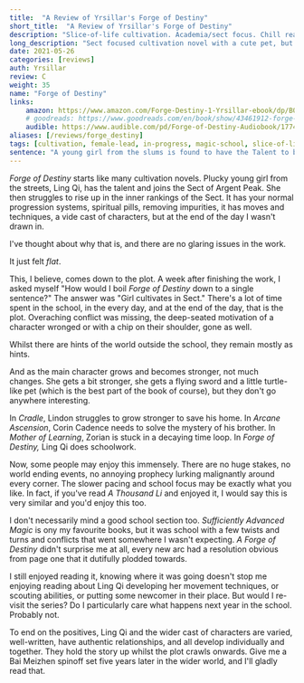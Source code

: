 ```yaml
---
title:  "A Review of Yrsillar's Forge of Destiny"
short_title:  "A Review of Yrsillar's Forge of Destiny"
description: "Slice-of-life cultivation. Academia/sect focus. Chill read with slower pacing and lower stakes."
long_description: "Sect focused cultivation novel with a cute pet, but ultimately highly predictable with no larger plot to draw you in."
date: 2021-05-26
categories: [reviews]
auth: Yrsillar
review: C
weight: 35
name: "Forge of Destiny"
links:
    amazon: https://www.amazon.com/Forge-Destiny-1-Yrsillar-ebook/dp/B08P8175Z1
    # goodreads: https://www.goodreads.com/en/book/show/43461912-forge-of-destiny
    audible: https://www.audible.com/pd/Forge-of-Destiny-Audiobook/1774246856
aliases: [/reviews/forge_destiny]
tags: [cultivation, female-lead, in-progress, magic-school, slice-of-life]
sentence: "A young girl from the slums is found to have the Talent to become an Immortal."
---
```


*Forge of Destiny* starts like many cultivation novels. Plucky young girl from the streets, Ling Qi, has the talent and joins the Sect of Argent Peak. She then struggles to rise up in the inner rankings of the Sect. It has your normal progression systems, spiritual pills, removing impurities, it has moves and techniques, a vide cast of characters, but at the end of the day I wasn't drawn in.

I've thought about why that is, and there are no glaring issues in the work.

It just felt *flat*.

This, I believe, comes down to the plot. A week after finishing the work, I asked myself "How would I boil *Forge of Destiny* down to a single sentence?" The answer was "Girl cultivates in Sect." There's a lot of time spent in the school, in the every day, and at the end of the day, that is the plot. Overaching conflict was missing, the deep-seated motivation of a character wronged or with a chip on their shoulder, gone as well. 

Whilst there are hints of the world outside the school, they remain mostly as hints. 

And as the main character grows and becomes stronger, not much changes. She gets a bit stronger, she gets a flying sword and a little turtle-like pet (which is the best part of the book of course), but they don't go anywhere interesting.

In *Cradle*, Lindon struggles to grow stronger to save his home. In *Arcane Ascension*, Corin Cadence needs to solve the mystery of his brother. In *Mother of Learning*, Zorian is stuck in a decaying time loop. In *Forge of Destiny,* Ling Qi does schoolwork.

Now, some people may enjoy this immensely. There are no huge stakes, no world ending events, no annoying prophecy lurking malignantly around every corner. The slower pacing and school focus may be exactly what you like. In fact, if you've read *A Thousand Li* and enjoyed it, I would say this is very similar and you'd enjoy this too. 

I don't necessarily mind a good school section too. *Sufficiently Advanced Magic* is ony my favourite books, but it was school with a few twists and turns and conflicts that went somewhere I wasn't expecting. *A Forge of Destiny* didn't surprise me at all, every new arc had a resolution obvious from page one that it dutifully plodded towards.

I still enjoyed reading it, knowing where it was going doesn't stop me enjoying reading about Ling Qi developing her movement techniques, or scouting abilities, or putting some newcomer in their place. But would I re-visit the series? Do I particularly care what happens next year in the school. Probably not.

To end on the positives, Ling Qi and the wider cast of characters are varied, well-written, have authentic relationships, and all develop individually and together. They hold the story up whilst the plot crawls onwards. Give me a Bai Meizhen spinoff set five years later in the wider world, and I'll gladly read that.